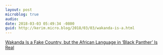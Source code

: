 ```yaml
---
layout: post
microblog: true
audio: 
date: 2018-03-03 05:49:34 -0800
guid: http://kerim.micro.blog/2018/03/03/wakanda-is-a.html
---
```

[Wakanda Is a Fake Country, but the African Language in ‘Black Panther’ Is Real](https://www.nytimes.com/2018/02/16/us/wakanda-black-panther.html)

